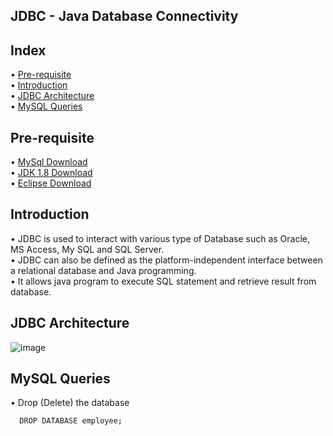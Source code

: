 ## JDBC - Java Database Connectivity

## Index
• [Pre-requisite](#pre-requisite)
<br> • [Introduction](#introduction)
<br> • [JDBC Architecture](#jdbc-architecture)
<br> • [MySQL Queries](#mysql-queries)

## Pre-requisite
• [MySql Download](https://dev.mysql.com/downloads/installer/)
<br> • [JDK 1.8 Download](https://developers.redhat.com/products/openjdk/download)
<br> • [Eclipse Download](https://www.eclipse.org/downloads/download.php?file=/technology/epp/downloads/release/2022-12/R/eclipse-jee-2022-12-R-win32-x86_64.zip&mirror_id=1248)

## Introduction 
•	JDBC is used to interact with various type of Database such as Oracle, MS Access, My SQL and SQL Server. <br>
•	JDBC can also be defined as the platform-independent interface between a relational database and Java programming. <br>
•	It allows java program to execute SQL statement and retrieve result from database. <br>

## JDBC Architecture
![image](https://user-images.githubusercontent.com/22477406/223450119-b5a059f5-18a7-4532-a736-60768b275a00.png)

## MySQL Queries
• Drop (Delete) the database 
```bash
  DROP DATABASE employee;
```


